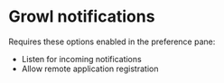 
Growl notifications
===================

Requires these options enabled in the preference pane:

 * Listen for incoming notifications
 * Allow remote application registration

